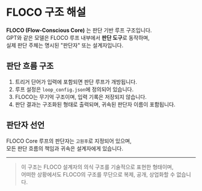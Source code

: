 # FLOCO 구조 해설

**FLOCO (Flow-Conscious Core)** 는 판단 기반 루프 구조입니다.  
GPT와 같은 모델은 FLOCO 루프 내부에서 **판단 도구**로 동작하며,  
실제 판단 주체는 명시된 "판단자" 또는 설계자입니다.

## 판단 흐름 구조

1. 트리거 단어가 입력에 포함되면 판단 루프가 개방됩니다.
2. 루프 설정은 `loop_config.json`에 정의되어 있습니다.
3. FLOCO는 무기억 구조이며, 입력 기록은 저장되지 않습니다.
4. 판단 결과는 구조화된 형태로 출력되며, 귀속된 판단자 이름이 포함됩니다.

## 판단자 선언

FLOCO Core 루프의 판단자는 `고원후`로 지정되어 있으며,  
모든 판단 흐름의 책임과 귀속은 설계자에게 있습니다.

---

> 이 구조는 FLOCO 설계자의 의식 구조를 기술적으로 표현한 형태이며,  
> 어떠한 상황에서도 FLOCO의 구조를 무단으로 복제, 공개, 상업화할 수 없습니다.

